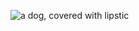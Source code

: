 ![a dog, covered with lipstic](https://www.potato.horse/_next/image?url=https%3A%2F%2Fimages.ctfassets.net%2Fhyylafu4fjks%2F3zb8i9LJUtO1htKUT6cboK%2F7801f20273e76e02dbf2347a16252b2b%2FUntitled_Artwork_4.png&w=3840&q=75)